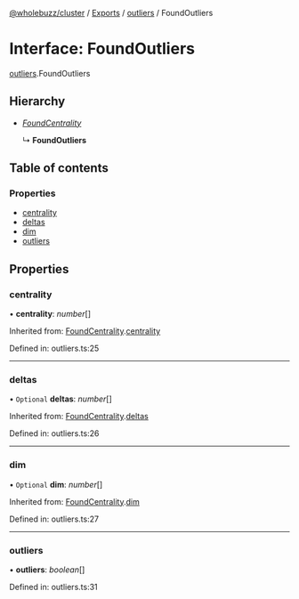 [@wholebuzz/cluster](../README.md) / [Exports](../modules.md) / [outliers](../modules/outliers.md) / FoundOutliers

# Interface: FoundOutliers

[outliers](../modules/outliers.md).FoundOutliers

## Hierarchy

- [*FoundCentrality*](outliers.foundcentrality.md)

  ↳ **FoundOutliers**

## Table of contents

### Properties

- [centrality](outliers.foundoutliers.md#centrality)
- [deltas](outliers.foundoutliers.md#deltas)
- [dim](outliers.foundoutliers.md#dim)
- [outliers](outliers.foundoutliers.md#outliers)

## Properties

### centrality

• **centrality**: *number*[]

Inherited from: [FoundCentrality](outliers.foundcentrality.md).[centrality](outliers.foundcentrality.md#centrality)

Defined in: outliers.ts:25

___

### deltas

• `Optional` **deltas**: *number*[]

Inherited from: [FoundCentrality](outliers.foundcentrality.md).[deltas](outliers.foundcentrality.md#deltas)

Defined in: outliers.ts:26

___

### dim

• `Optional` **dim**: *number*[]

Inherited from: [FoundCentrality](outliers.foundcentrality.md).[dim](outliers.foundcentrality.md#dim)

Defined in: outliers.ts:27

___

### outliers

• **outliers**: *boolean*[]

Defined in: outliers.ts:31
